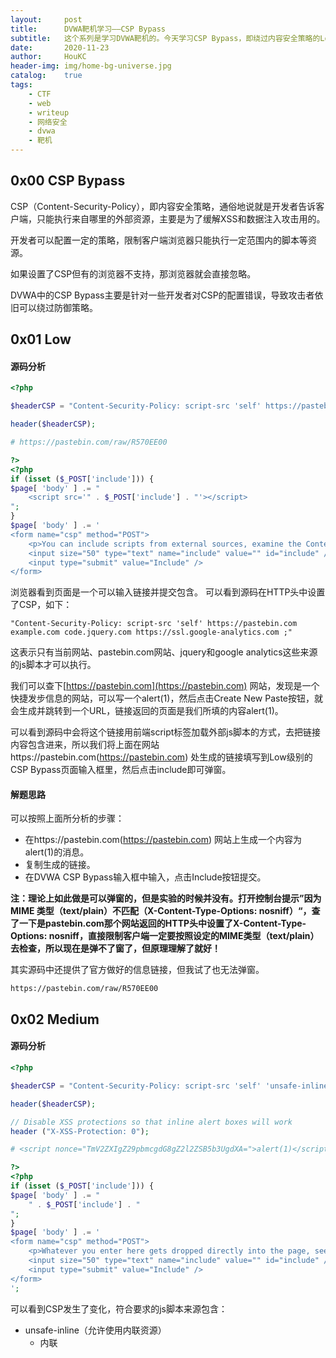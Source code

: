 ```yaml
---
layout:     post
title:      DVWA靶机学习——CSP Bypass
subtitle:   这个系列是学习DVWA靶机的。今天学习CSP Bypass，即绕过内容安全策略的Low、Medium、High、Impossible级别。
date:       2020-11-23
author:     HouKC
header-img: img/home-bg-universe.jpg
catalog:    true
tags:
    - CTF
    - web
    - writeup
    - 网络安全
    - dvwa
    - 靶机
---
```




## 0x00 CSP Bypass

CSP（Content-Security-Policy），即内容安全策略，通俗地说就是开发者告诉客户端，只能执行来自哪里的外部资源，主要是为了缓解XSS和数据注入攻击用的。

开发者可以配置一定的策略，限制客户端浏览器只能执行一定范围内的脚本等资源。

如果设置了CSP但有的浏览器不支持，那浏览器就会直接忽略。

DVWA中的CSP Bypass主要是针对一些开发者对CSP的配置错误，导致攻击者依旧可以绕过防御策略。



## 0x01 Low

#### 源码分析
```php
<?php

$headerCSP = "Content-Security-Policy: script-src 'self' https://pastebin.com  example.com code.jquery.com https://ssl.google-analytics.com ;"; // allows js from self, pastebin.com, jquery and google analytics.

header($headerCSP);

# https://pastebin.com/raw/R570EE00

?>
<?php
if (isset ($_POST['include'])) {
$page[ 'body' ] .= "
    <script src='" . $_POST['include'] . "'></script>
";
}
$page[ 'body' ] .= '
<form name="csp" method="POST">
    <p>You can include scripts from external sources, examine the Content Security Policy and enter a URL to include here:</p>
    <input size="50" type="text" name="include" value="" id="include" />
    <input type="submit" value="Include" />
</form>
```
浏览器看到页面是一个可以输入链接并提交包含。
可以看到源码在HTTP头中设置了CSP，如下：

```
"Content-Security-Policy: script-src 'self' https://pastebin.com  example.com code.jquery.com https://ssl.google-analytics.com ;"
```
这表示只有当前网站、pastebin.com网站、jquery和google analytics这些来源的js脚本才可以执行。

我们可以查下[https://pastebin.com](https://pastebin.com) 网站，发现是一个快捷发步信息的网站，可以写一个alert(1)，然后点击Create New Paste按钮，就会生成并跳转到一个URL，链接返回的页面是我们所填的内容alert(1)。

可以看到源码中会将这个链接用前端script标签加载外部js脚本的方式，去把链接内容包含进来，所以我们将上面在网站https://pastebin.com(https://pastebin.com) 处生成的链接填写到Low级别的CSP Bypass页面输入框里，然后点击include即可弹窗。

#### 解题思路
可以按照上面所分析的步骤：
- 在https://pastebin.com(https://pastebin.com) 网站上生成一个内容为alert(1)的消息。
- 复制生成的链接。
- 在DVWA CSP Bypass输入框中输入，点击Include按钮提交。

**注：理论上如此做是可以弹窗的，但是实验的时候并没有。打开控制台提示”因为 MIME 类型（text/plain）不匹配（X-Content-Type-Options: nosniff）“，查了一下是pastebin.com那个网站返回的HTTP头中设置了X-Content-Type-Options: nosniff，直接限制客户端一定要按照设定的MIME类型（text/plain）去检查，所以现在是弹不了窗了，但原理理解了就好！**


其实源码中还提供了官方做好的信息链接，但我试了也无法弹窗。
```
https://pastebin.com/raw/R570EE00
```



## 0x02 Medium
#### 源码分析
```php
<?php

$headerCSP = "Content-Security-Policy: script-src 'self' 'unsafe-inline' 'nonce-TmV2ZXIgZ29pbmcgdG8gZ2l2ZSB5b3UgdXA=';";

header($headerCSP);

// Disable XSS protections so that inline alert boxes will work
header ("X-XSS-Protection: 0");

# <script nonce="TmV2ZXIgZ29pbmcgdG8gZ2l2ZSB5b3UgdXA=">alert(1)</script>

?>
<?php
if (isset ($_POST['include'])) {
$page[ 'body' ] .= "
    " . $_POST['include'] . "
";
}
$page[ 'body' ] .= '
<form name="csp" method="POST">
    <p>Whatever you enter here gets dropped directly into the page, see if you can get an alert box to pop up.</p>
    <input size="50" type="text" name="include" value="" id="include" />
    <input type="submit" value="Include" />
</form>
';
```
可以看到CSP发生了变化，符合要求的js脚本来源包含：
- unsafe-inline（允许使用内联资源）
	- 内联<script>元素
	- javascript:URL
	- 内联事件处理程序（如onclick='alert(1)'）
	- 内联<style>元素等
- nonce-source（仅允许特定的内联脚本块）
	- nonce=“TmV2ZXIgZ29pbmcgdG8gZ2l2ZSB5b3UgdXA=”

#### 解题思路
根据资源限定，我们只需要构造script标签，并且携带nonce属性即可。
构造如下代码：
```html
<script nonce="TmV2ZXIgZ29pbmcgdG8gZ2l2ZSB5b3UgdXA=">alert(1)</script>
```
直接输入输入框，弹窗成功！



## 0x03 High
#### 源码分析
high.php
```php
<?php
$headerCSP = "Content-Security-Policy: script-src 'self';";
header($headerCSP);
?>
<?php
if (isset ($_POST['include'])) {
$page[ 'body' ] .= "
    " . $_POST['include'] . "
";
}
$page[ 'body' ] .= '
<form name="csp" method="POST">
    <p>The page makes a call to ' . DVWA_WEB_PAGE_TO_ROOT . '/vulnerabilities/csp/source/jsonp.php to load some code. Modify that page to run your own code.</p>
    <p>1+2+3+4+5=<span id="answer"></span></p>
    <input type="button" id="solve" value="Solve the sum" />
</form>

<script src="source/high.js"></script>
```
high.js
```javascript
function clickButton() {
    var s = document.createElement("script");
    s.src = "source/jsonp.php?callback=solveSum";
    document.body.appendChild(s);
}

function solveSum(obj) {
    if ("answer" in obj) {
        document.getElementById("answer").innerHTML = obj['answer'];
    }
}

var solve_button = document.getElementById ("solve");

if (solve_button) {
    solve_button.addEventListener("click", function() {
        clickButton();
    });
}
```
浏览器中可以看到当前页面已经没有输入框了，只有一个按钮。源码审计可以看到CSP策略只允许“self”，也就是只允许当前页面的 js 脚本。

源码中js脚本文件中，按照流程是
- 监听click事件，当确认点击时，调用执行clickButton()函数
- clickButton()函数会写入script标签去导入jsonp.php，并且链接带有变量callback="solveSum"

```php
# jsonp.php
<?php
header("Content-Type: application/json; charset=UTF-8");

if (array_key_exists ("callback", $_GET)) {
	$callback = $_GET['callback'];
} else {
	return "";
}

$outp = array ("answer" => "15");

echo $callback . "(".json_encode($outp).")";
?>
```

- 调用solveSum(obj)函数将obj['answer']=15插入到当前的HTML文件中。

从流程可以看出callback实际上是调用了一个js函数并执行。所以可以直接抓包改callback的值，改成自己想要的js函数即可。

#### 解题思路
用Burpsuite拦截，将get请求中的变量callback的值修改为alert(1)即可，修改后如下：
```http
GET /dvwa/vulnerabilities/csp/source/jsonp.php?callback=alert(1) HTTP/1.1
Host: 127.0.0.1:9000
User-Agent: Mozilla/5.0 (Windows NT 6.1; Win64; x64; rv:79.0) Gecko/20100101 Firefox/79.0
Accept: */*
Accept-Language: zh-CN,zh;q=0.8,zh-TW;q=0.7,zh-HK;q=0.5,en-US;q=0.3,en;q=0.2
Accept-Encoding: gzip, deflate
Connection: close
Referer: http://127.0.0.1:9000/dvwa/vulnerabilities/csp/
Cookie: security=high; PHPSESSID=fbag9cl6ld7igjdjkdetgprhlv
```
修改后点击发送，弹窗成功！



## 0x04 Impossible

#### 源码分析
impossible.js
```javascript
function clickButton() {
    var s = document.createElement("script");
    s.src = "source/jsonp_impossible.php";
    document.body.appendChild(s);
}

function solveSum(obj) {
    if ("answer" in obj) {
        document.getElementById("answer").innerHTML = obj['answer'];
    }
}

var solve_button = document.getElementById ("solve");

if (solve_button) {
    solve_button.addEventListener("click", function() {
        clickButton();
    });
}
```
jsonp.php
```php
<?php
header("Content-Type: application/json; charset=UTF-8");

$outp = array ("answer" => "15");

echo "solveSum (".json_encode($outp).")";
?>
```
简单对比一下High和Impossible级别，就只是去掉了容易被利用的callback变量，直接将answer=15写死在代码里了。

#### 解题思路
无。

## 0x05 小结
防御方法：
- 能不给用户输入的就尽量不要给，特别是一些敏感数据操作时，尽量不要留有用户执行函数的机会。
- 实在需要用户输入的地方需要严格控制函数关键词，过滤危险函数。